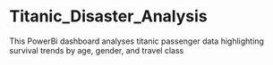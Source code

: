 # Titanic_Disaster_Analysis
This PowerBi dashboard analyses titanic passenger data highlighting survival trends by age, gender, and travel class 
